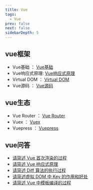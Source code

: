 ```yaml
---
title: Vue
tags: 
  - Vue
prev: false
next: false
sidebarDepth: 5
---
```


## vue框架
- Vue基础 ： [Vue基础](./vue-base/01.md)
- Vue响应式原理: [Vue响应式原理](./vue-observe/01.md)
- Virtual DOM ： [Virtual DOM](./virtual-dom/01.md)
- Vue源码 ： [Vue源码](./vue-source-code/01.md)

## vue生态
- Vue Router ： [Vue Router](./vue-router/01.md)
- Vuex ： [Vuex](./vuex/01vuex.md)
- Vuepress ： [Vuepress](./vuepress/01.md)

## vue问答
- [请简述 Vue 首次渲染的过程](./vue-source-code/Q&A.html#三、请简述-vue-首次渲染的过程)
- [请简述 Vue 响应式原理](./vue-observe/03.html#五、请简述-vue-响应式原理)
- [请简述 Diff 算法的执行过程](./virtual-dom/04.html#四、请简述-diff-算法的执行过程)
- [请简述虚拟 DOM 中 Key 的作用和好处](./virtual-dom/04.html#五、请简述虚拟-dom-中-key-的作用和好处)
- [请简述 Vue 中模板编译的过程](./vue-source-code/Q&A.html#一、请简述-vue-中模板编译的过程。)